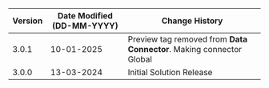 | **Version** | **Date Modified (DD-MM-YYYY)** | **Change History**                                           |
|-------------|--------------------------------|--------------------------------------------------------------|
| 3.0.1       | 10-01-2025                     | Preview tag removed from **Data Connector**. Making connector Global     |
| 3.0.0       | 13-03-2024                     | Initial Solution Release                                     |
